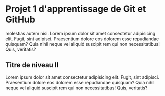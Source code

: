 # Projet 1 d'apprentissage de Git et GitHub
molestias autem nisi.
Lorem ipsum dolor sit amet consectetur adipisicing elit. Fugit, sint adipisci. 
        Praesentium dolore eos dolorem esse repudiandae quisquam? 
        Quia nihil neque vel aliquid suscipit rem qui non necessitatibus! Quis, veritatis?


## Titre de niveau II
Lorem ipsum dolor sit amet consectetur adipisicing elit. Fugit, sint adipisci. 
        Praesentium dolore eos dolorem esse repudiandae quisquam? 
        Quia nihil neque vel aliquid suscipit rem qui non necessitatibus! Quis, veritatis?

